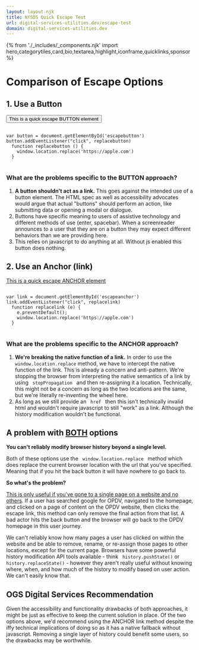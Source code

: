 ```yaml
---
layout: layout.njk
title: NYSDS Quick Escape Test
url: digital-services-utilities.dev/escape-test
domain: digital-services-utilities.dev
---
```

{% from './_includes/_components.njk' import hero,categorytiles,card,bio,textarea,highlight,iconframe,quicklinks,sponsor  %}
<h1 class="text-2xl font-bold my-4"> Comparison of Escape Options</h1>
<section class="flex flex-col">

<h2 class="font-bold text-xl"> 1. Use a Button </h2>
<div class="flex flex-col lg:flex-row items-center bg-slate-200 p-4 justify-around">
<button type="button" class="bg-white p-4 my-4 border-black border hover:underline w-80" id="escapebutton">This is a quick escape BUTTON element </button>
<pre>
<code class="w-1/2">
var button = document.getElementById('escapebutton')
button.addEventListener("click", replacebutton)
  function replacebutton () {
    window.location.replace('https://apple.com')
  }
</code>
</pre>
</div>

<h3 class="font-bold text-xl mt-4"> What are the problems specific to the BUTTON approach?</h3>
<ol class="lg:mx-8">
<li><strong>A button shouldn't act as a link.</strong> This goes against the intended use of a button element. The HTML spec as well as accessibility advocates would argue that actual "buttons" should perform an action, like submitting data or opening a modal or dialogue. </li>
<li>Buttons have specific meaning to users of assistive technology and different methods of use (enter, spacebar). When a screenreader announces to a user that they are on a button they may expect different behaviors than we are providing here.</li>
<li> This relies on javascript to do anything at all. Without js enabled this button does nothing.</li>
</ol>



<h2 class="font-bold text-xl"> 2. Use an Anchor (link) </h2>
<div class="flex flex-col lg:flex-row items-center bg-yellow-200 p-4 justify-around">
<a href="https://google.com" class="bg-white p-4 my-4 border-black border hover:underline w-80" id="escapeanchor">This is a quick escape ANCHOR element</a>
<pre>
<code class="w-1/2"> 
var link = document.getElementById('escapeanchor')
link.addEventListener("click", replacelink)
  function replacelink (e) {
    e.preventDefault();
    window.location.replace('https://apple.com')
  }
</code>
</pre> 
</div>
<h3 class="font-bold text-xl"> What are the problems specific to the ANCHOR approach?</h3>
<ol class="lg:mx-8">
<li><strong>We're breaking the native function of a link.</strong> In order to use the <code>window.location.replace</code> method, we have to intercept the native function of the link. This is already a concern and anti-pattern. We're stopping the browser from interpreting the native semantics of a link by using <code> stopPropagation </code> and then re-assigning it a location. Technically, this might not be a concern as long as the two locations are the same, but we're literally re-inventing the wheel here.</li>
<li> As long as we still provide an <code> href </code> then this isn't technically invalid html and wouldn't require javascript to still "work" as a link. Although the history modification wouldn't be functional.</li>
</ol>

<h2 class="font-bold text-xl"> A problem with <u>BOTH</u> options </h2>
<div class="lg:mx-8">
<p class="my-2"> <strong>You can't reliably modify browser history beyond a single level.</strong></p>
<p> Both of these options use the <code> window.location.replace </code> method which does replace the current browser location with the url that you've specified. Meaning that if you hit the back button it will have nowhere to go back to.</p>
<p class="my-2"> <strong>So what's the problem? </strong></p>
<p> <u>This is only useful if you've gone to a single page on a website and no others</u>. If a user has searched google for OPDV, navigated to the homepage, and clicked on a page of content on the OPDV website, then clicks the escape link, this method can only remove the final action from that list. A bad actor hits the back button and the browser will go back to the OPDV homepage in this user journey.</p>
<p class="mt-2"> We can't reliably know how many pages a user has clicked on within the website and be able to remove, rename, or re-assign those pages to other locations, except for the current page. Browsers have some powerful history modification API tools available - think <code> history.pushState()</code> or <code> history.replaceState()</code> - however they aren't really useful without knowing where, when, and how much of the history to modify based on user action. We can't easily know that. </p>
</div>

<h2 class="font-bold text-xl mt-4"> OGS Digital Services Recommendation </h2>
<p class="lg:mx-8"> Given the accessibility and functionality drawbacks of both approaches, it might be just as effective to keep the current solution in place. Of the two options above, we'd recommend using the ANCHOR link method despite the iffy technical implications of doing so as it has a native fallback without javascript. Removing a single layer of history could benefit some users, so the drawbacks may be worthwhile.</p>
</section>
<script>
  var button = document.getElementById('escapebutton')
  button.addEventListener("click", replacebutton)
   function replacebutton () {
    window.location.replace('https://apple.com')
  }
  var link = document.getElementById('escapeanchor')
  link.addEventListener("click", replacelink)
  function replacelink (e) {
    e.preventDefault();
    window.location.replace('https://apple.com')
  }
 
</script>
